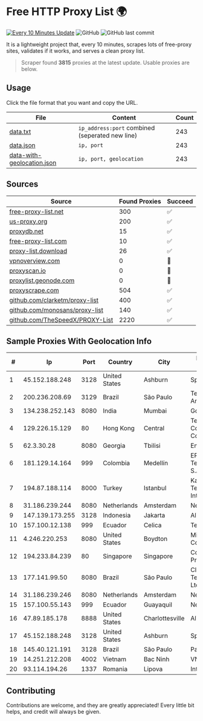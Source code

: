 
# Free HTTP Proxy List 🌍

[![Every 10 Minutes Update](https://github.com/mertguvencli/http-proxy-list/actions/workflows/main.yml/badge.svg?branch=main)](https://github.com/mertguvencli/http-proxy-list/actions/workflows/main.yml)
![GitHub](https://img.shields.io/github/license/mertguvencli/http-proxy-list)
![GitHub last commit](https://img.shields.io/github/last-commit/mertguvencli/http-proxy-list)

It is a lightweight project that, every 10 minutes, scrapes lots of free-proxy sites, validates if it works, and serves a clean proxy list.


> Scraper found **3815** proxies at the latest update. Usable proxies are below.

## Usage

Click the file format that you want and copy the URL.


|File|Content|Count|
|----|-------|-----|
|[data.txt](https://raw.githubusercontent.com/mertguvencli/http-proxy-list/main/proxy-list/data.txt)|`ip_address:port` combined (seperated new line)|243|
|[data.json](https://raw.githubusercontent.com/mertguvencli/http-proxy-list/main/proxy-list/data.json)|`ip, port`|243|
|[data-with-geolocation.json](https://raw.githubusercontent.com/mertguvencli/http-proxy-list/main/proxy-list/data-with-geolocation.json)|`ip, port, geolocation`|243|

## Sources

|Source|Found Proxies|Succeed|
|------|-------------|-------|
|[free-proxy-list.net](https://free-proxy-list.net)|300|✅|
|[us-proxy.org](https://www.us-proxy.org)|200|✅|
|[proxydb.net](http://proxydb.net)|15|✅|
|[free-proxy-list.com](https://free-proxy-list.com/?page=&port=&type%5B%5D=http&type%5B%5D=https&up_time=0&search=Search)|10|✅|
|[proxy-list.download](https://www.proxy-list.download/HTTP)|26|✅|
|[vpnoverview.com](https://vpnoverview.com/privacy/anonymous-browsing/free-proxy-servers)|0|🚫|
|[proxyscan.io](https://www.proxyscan.io)|0|🚫|
|[proxylist.geonode.com](https://proxylist.geonode.com/api/proxy-list?limit=300&page=1&sort_by=lastChecked&sort_type=desc&protocols=http,https)|0|🚫|
|[proxyscrape.com](https://api.proxyscrape.com/v2/?request=displayproxies&protocol=http&timeout=10000&country=all&ssl=all&anonymity=all)|504|✅|
|[github.com/clarketm/proxy-list](https://raw.githubusercontent.com/clarketm/proxy-list/master/proxy-list-raw.txt)|400|✅|
|[github.com/monosans/proxy-list](https://raw.githubusercontent.com/monosans/proxy-list/main/proxies/http.txt)|140|✅|
|[github.com/TheSpeedX/PROXY-List](https://raw.githubusercontent.com/TheSpeedX/PROXY-List/master/http.txt)|2220|✅|


## Sample Proxies With Geolocation Info

|#|Ip|Port|Country|City|Internet Service Provider|
|-|--|----|-------|----|-------------------------|
|1|45.152.188.248|3128|United States|Ashburn|Sprint|
|2|200.236.208.69|3129|Brazil|São Paulo|Telecom South America S/A|
|3|134.238.252.143|8080|India|Mumbai|Google LLC|
|4|129.226.15.129|80|Hong Kong|Central|Tencent Cloud Computing (Beijing) Co|
|5|62.3.30.28|8080|Georgia|Tbilisi|Enbinet Ltd.|
|6|181.129.14.164|999|Colombia|Medellín|EPM Telecomunicaciones S.A. E.S.P.|
|7|194.87.188.114|8000|Turkey|Istanbul|Kadir Huseyin Tezcan Nosspeed Internet Teknolojileri|
|8|31.186.239.244|8080|Netherlands|Amsterdam|NetSkope Inc|
|9|147.139.173.255|3128|Indonesia|Jakarta|Alibaba.com LLC|
|10|157.100.12.138|999|Ecuador|Celica|Telconet S.A|
|11|4.246.220.253|8080|United States|Boydton|Microsoft Corporation|
|12|194.233.84.239|80|Singapore|Singapore|Contabo Asia Private Limited|
|13|177.141.99.50|8080|Brazil|São Paulo|Claro NXT Telecomunicacoes Ltda|
|14|31.186.239.246|8080|Netherlands|Amsterdam|NetSkope Inc|
|15|157.100.55.143|999|Ecuador|Guayaquil|Nedetel S.A.|
|16|47.89.185.178|8888|United States|Charlottesville|Alibaba.com LLC|
|17|45.152.188.248|3128|United States|Ashburn|Sprint|
|18|145.40.121.191|3128|Brazil|São Paulo|Packet Host, Inc.|
|19|14.251.212.208|4002|Vietnam|Bac Ninh|VNPT|
|20|93.114.194.26|1337|Romania|Lipova|Interkvm Host SRL|



## Contributing

Contributions are welcome, and they are greatly appreciated! Every
little bit helps, and credit will always be given.

